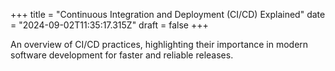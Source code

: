 +++
title = "Continuous Integration and Deployment (CI/CD) Explained"
date = "2024-09-02T11:35:17.315Z"
draft = false
+++

  An overview of CI/CD practices, highlighting their importance in modern software development for faster and reliable releases.
        